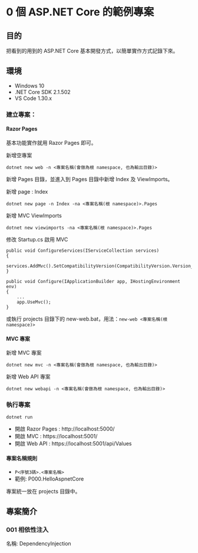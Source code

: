 # 0 個 ASP&#x2E;NET Core 的範例專案

## 目的
把看到的用到的 ASP&#x2E;NET Core 基本開發方式，以簡單實作方式記錄下來。

## 環境

* Windows 10
* .NET Core SDK 2.1.502
* VS Code 1.30.x

### 建立專案：

#### Razor Pages

基本功能實作就用 Razor Pages 即可。

新增空專案
```
dotnet new web -n <專案名稱(會做為根 namespace, 也為輸出目錄)>
```

新增 Pages 目錄，並進入到 Pages 目錄中新增 Index 及 ViewImports。

新增 page : Index
```
dotnet new page -n Index -na <專案名稱(根 namespace)>.Pages
```

新增 MVC ViewImports
```
dotnet new viewimports -na <專案名稱(根 namespace)>.Pages
```

修改 Startup.cs 啟用 MVC
```
public void ConfigureServices(IServiceCollection services)
{
    services.AddMvc().SetCompatibilityVersion(CompatibilityVersion.Version_2_1);
}
```
```
public void Configure(IApplicationBuilder app, IHostingEnvironment env)
{
    ...
    app.UseMvc();
}
```

或執行 projects 目錄下的 new-web.bat，用法：`new-web <專案名稱(根 namespace)>`

#### MVC 專案

新增 MVC 專案
```
dotnet new mvc -n <專案名稱(會做為根 namespace, 也為輸出目錄)>
```

新增 Web API 專案
```
dotnet new webapi -n <專案名稱(會做為根 namespace, 也為輸出目錄)>
```

### 執行專案
```
dotnet run
```

* 開啟 Razor Pages : http://localhost:5000/
* 開啟 MVC : https://localhost:5001/
* 開啟 Web API : https://localhost:5001/api/Values

#### 專案名稱規則
* `P<序號3碼>.<專案名稱>`
* 範例: P000.HelloAspnetCore

專案統一放在 projects 目錄中。

## 專案簡介

### 001 相依性注入

名稱: DependencyInjection


